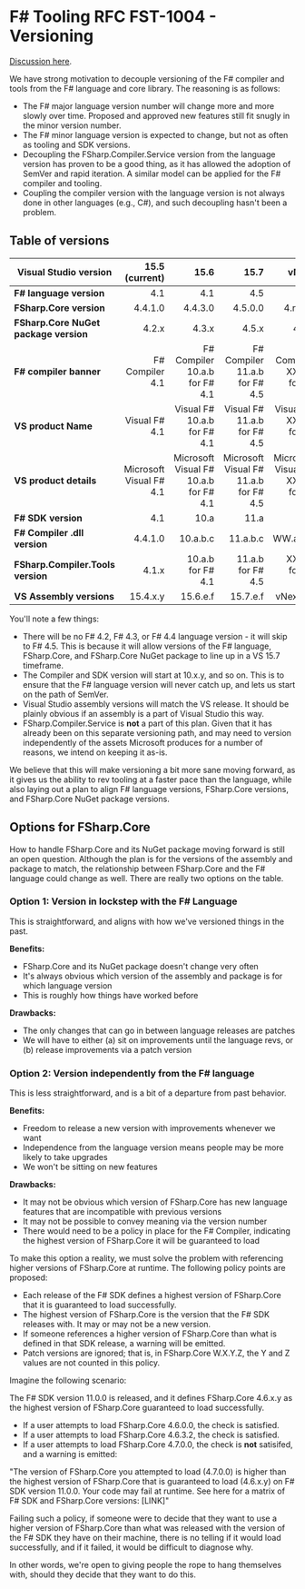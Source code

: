 # F# Tooling RFC FST-1004 - Versioning

[Discussion here](https://github.com/fsharp/fslang-design/issues/250).

We have strong motivation to decouple versioning of the F# compiler and tools from the F# language and core library. The reasoning is as follows:

* The F# major language version number will change more and more slowly over time.  Proposed and approved new features still fit snugly in the minor version number.
* The F# minor language version is expected to change, but not as often as tooling and SDK versions.
* Decoupling the FSharp.Compiler.Service version from the language version has proven to be a good thing, as it has allowed the adoption of SemVer and rapid iteration.  A similar model can be applied for the F# compiler and tooling.
* Coupling the compiler version with the language version is not always done in other languages (e.g., C#), and such decoupling hasn't been a problem.

## Table of versions

| Visual Studio version | 15.5 (current) | 15.6 | 15.7 | vNext |
|------------|----------:|-----:|------:|------:|
| **F# language version** | 4.1 | 4.1 | 4.5 | 4.x |
| **FSharp.Core version** | 4.4.1.0 | 4.4.3.0 | 4.5.0.0 | 4.n.0.0 |
| **FSharp.Core NuGet package version** | 4.2.x | 4.3.x | 4.5.x | 4.n.x |
| **F# compiler banner** | F# Compiler 4.1 | F# Compiler 10.a.b for F# 4.1 | F# Compiler 11.a.b for F# 4.5 | F# Compiler XX.a.b for F# 4.n |
| **VS product Name** | Visual F# 4.1 | Visual F# 10.a.b for F# 4.1 | Visual F# 11.a.b for F# 4.5 | Visual F# XX.a.b for F# 4.n |
| **VS product details** | Microsoft Visual F# 4.1 | Microsoft Visual F# 10.a.b for F# 4.1 | Microsoft Visual F# 11.a.b for F# 4.5 | Microsoft Visual F# XX.a.b for F# 4.n |
| **F# SDK version** | 4.1 | 10.a | 11.a | ZZ.a |
| **F# Compiler .dll version** | 4.4.1.0 | 10.a.b.c | 11.a.b.c | WW.a.b.c |
| **FSharp.Compiler.Tools version** | 4.1.x | 10.a.b for F# 4.1 | 11.a.b for F# 4.5 | XX.a.b for F# 4.n |
| **VS Assembly versions** | 15.4.x.y | 15.6.e.f | 15.7.e.f | vNext.e.f |

You'll note a few things:

* There will be no F# 4.2, F# 4.3, or F# 4.4 language version - it will skip to F# 4.5.  This is because it will allow versions of the F# language, FSharp.Core, and FSharp.Core NuGet package to line up in a VS 15.7 timeframe.
* The Compiler and SDK version will start at 10.x.y, and so on. This is to ensure that the F# language version will never catch up, and lets us start on the path of SemVer.
* Visual Studio assembly versions will match the VS release. It should be plainly obvious if an assembly is a part of Visual Studio this way.
* FSharp.Compiler.Service is **not** a part of this plan.  Given that it has already been on this separate versioning path, and may need to version independently of the assets Microsoft produces for a number of reasons, we intend on keeping it as-is.

We believe that this will make versioning a bit more sane moving forward, as it gives us the ability to rev tooling at a faster pace than the language, while also laying out a plan to align F# language versions, FSharp.Core versions, and FSharp.Core NuGet package versions.

## Options for FSharp.Core

How to handle FSharp.Core and its NuGet package moving forward is still an open question. Although the plan is for the versions of the assembly and package to match, the relationship between FSharp.Core and the F# language could change as well.  There are really two options on the table.

### Option 1: Version in lockstep with the F# Language

This is straightforward, and aligns with how we've versioned things in the past.

**Benefits:**

* FSharp.Core and its NuGet package doesn't change very often
* It's always obvious which version of the assembly and package is for which language version
* This is roughly how things have worked before

**Drawbacks:**

* The only changes that can go in between language releases are patches
* We will have to either (a) sit on improvements until the language revs, or (b) release improvements via a patch version

### Option 2: Version independently from the F# language

This is less straightforward, and is a bit of a departure from past behavior.

**Benefits:**

* Freedom to release a new version with improvements whenever we want
* Independence from the language version means people may be more likely to take upgrades
* We won't be sitting on new features

**Drawbacks:**

* It may not be obvious which version of FSharp.Core has new language features that are incompatible with previous versions
* It may not be possible to convey meaning via the version number
* There would need to be a policy in place for the F# Compiler, indicating the highest version of FSharp.Core it will be guaranteed to load

To make this option a reality, we must solve the problem with referencing higher versions of FSharp.Core at runtime. The following policy points are proposed:

* Each release of the F# SDK defines a highest version of FSharp.Core that it is guaranteed to load successfully.
* The highest version of FSharp.Core is the version that the F# SDK releases with. It may or may not be a new version.
* If someone references a higher version of FSharp.Core than what is defined in that SDK release, a warning will be emitted.
* Patch versions are ignored; that is, in FSharp.Core W.X.Y.Z, the Y and Z values are not counted in this policy.

Imagine the following scenario:

The F# SDK version 11.0.0 is released, and it defines FSharp.Core 4.6.x.y as the highest version of FSharp.Core guaranteed to load successfully.

* If a user attempts to load FSharp.Core 4.6.0.0, the check is satisfied.
* If a user attempts to load FSharp.Core 4.6.3.2, the check is satisfied.
* If a user attempts to load FSharp.Core 4.7.0.0, the check is **not** satisifed, and a warning is emitted:

"The version of FSharp.Core you attempted to load (4.7.0.0) is higher than the highest version of FSharp.Core that is guaranteed to load (4.6.x.y) on F# SDK version 11.0.0. Your code may fail at runtime. See here for a matrix of F# SDK and FSharp.Core versions: [LINK]"

Failing such a policy, if someone were to decide that they want to use a higher version of FSharp.Core than what was released with the version of the F# SDK they have on their machine, there is no telling if it would load successfully, and if it failed, it would be difficult to diagnose why.

In other words, we're open to giving people the rope to hang themselves with, should they decide that they want to do this.
